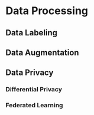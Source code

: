 # Data Processing

## Data Labeling

## Data Augmentation

## Data Privacy

### Differential Privacy

### Federated Learning
